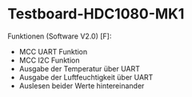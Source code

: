 # Testboard-HDC1080-MK1

 Funktionen (Software V2.0) [F]:
- MCC UART Funktion
- MCC I2C Funktion
- Ausgabe der Temperatur über UART
- Ausgabe der Luftfeuchtigkeit über UART
- Auslesen beider Werte hintereinander
